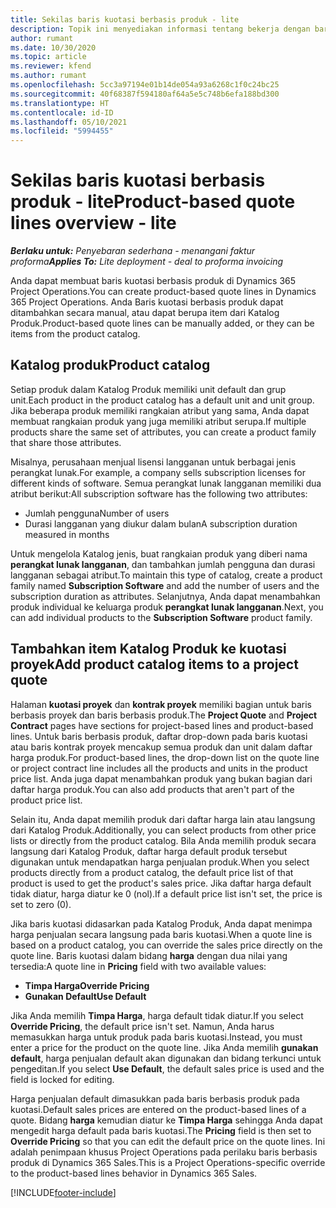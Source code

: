 ```yaml
---
title: Sekilas baris kuotasi berbasis produk - lite
description: Topik ini menyediakan informasi tentang bekerja dengan baris kuotasi berbasis produk.
author: rumant
ms.date: 10/30/2020
ms.topic: article
ms.reviewer: kfend
ms.author: rumant
ms.openlocfilehash: 5cc3a97194e01b14de054a93a6268c1f0c24bc25
ms.sourcegitcommit: 40f68387f594180af64a5e5c748b6efa188bd300
ms.translationtype: HT
ms.contentlocale: id-ID
ms.lasthandoff: 05/10/2021
ms.locfileid: "5994455"
---
```

# <a name="product-based-quote-lines-overview---lite"></a><span data-ttu-id="4f0ce-103">Sekilas baris kuotasi berbasis produk - lite</span><span class="sxs-lookup"><span data-stu-id="4f0ce-103">Product-based quote lines overview - lite</span></span>

<span data-ttu-id="4f0ce-104">_**Berlaku untuk:** Penyebaran sederhana - menangani faktur proforma_</span><span class="sxs-lookup"><span data-stu-id="4f0ce-104">_**Applies To:** Lite deployment - deal to proforma invoicing_</span></span>

<span data-ttu-id="4f0ce-105">Anda dapat membuat baris kuotasi berbasis produk di Dynamics 365 Project Operations.</span><span class="sxs-lookup"><span data-stu-id="4f0ce-105">You can create product-based quote lines in Dynamics 365 Project Operations.</span></span> <span data-ttu-id="4f0ce-106">Anda Baris kuotasi berbasis produk dapat ditambahkan secara manual, atau dapat berupa item dari Katalog Produk.</span><span class="sxs-lookup"><span data-stu-id="4f0ce-106">Product-based quote lines can be manually added, or they can be items from the product catalog.</span></span>

## <a name="product-catalog"></a><span data-ttu-id="4f0ce-107">Katalog produk</span><span class="sxs-lookup"><span data-stu-id="4f0ce-107">Product catalog</span></span>

<span data-ttu-id="4f0ce-108">Setiap produk dalam Katalog Produk memiliki unit default dan grup unit.</span><span class="sxs-lookup"><span data-stu-id="4f0ce-108">Each product in the product catalog has a default unit and unit group.</span></span> <span data-ttu-id="4f0ce-109">Jika beberapa produk memiliki rangkaian atribut yang sama, Anda dapat membuat rangkaian produk yang juga memiliki atribut serupa.</span><span class="sxs-lookup"><span data-stu-id="4f0ce-109">If multiple products share the same set of attributes, you can create a product family that share those attributes.</span></span> 

<span data-ttu-id="4f0ce-110">Misalnya, perusahaan menjual lisensi langganan untuk berbagai jenis perangkat lunak.</span><span class="sxs-lookup"><span data-stu-id="4f0ce-110">For example, a company sells subscription licenses for different kinds of software.</span></span> <span data-ttu-id="4f0ce-111">Semua perangkat lunak langganan memiliki dua atribut berikut:</span><span class="sxs-lookup"><span data-stu-id="4f0ce-111">All subscription software has the following two attributes:</span></span>

- <span data-ttu-id="4f0ce-112">Jumlah pengguna</span><span class="sxs-lookup"><span data-stu-id="4f0ce-112">Number of users</span></span>
- <span data-ttu-id="4f0ce-113">Durasi langganan yang diukur dalam bulan</span><span class="sxs-lookup"><span data-stu-id="4f0ce-113">A subscription duration measured in months</span></span>

<span data-ttu-id="4f0ce-114">Untuk mengelola Katalog jenis, buat rangkaian produk yang diberi nama **perangkat lunak langganan**, dan tambahkan jumlah pengguna dan durasi langganan sebagai atribut.</span><span class="sxs-lookup"><span data-stu-id="4f0ce-114">To maintain this type of catalog, create a product family named **Subscription Software** and add the number of users and the subscription duration as attributes.</span></span> <span data-ttu-id="4f0ce-115">Selanjutnya, Anda dapat menambahkan produk individual ke keluarga produk **perangkat lunak langganan**.</span><span class="sxs-lookup"><span data-stu-id="4f0ce-115">Next, you can add individual products to the **Subscription Software** product family.</span></span>

## <a name="add-product-catalog-items-to-a-project-quote"></a><span data-ttu-id="4f0ce-116">Tambahkan item Katalog Produk ke kuotasi proyek</span><span class="sxs-lookup"><span data-stu-id="4f0ce-116">Add product catalog items to a project quote</span></span>

<span data-ttu-id="4f0ce-117">Halaman **kuotasi proyek** dan **kontrak proyek** memiliki bagian untuk baris berbasis proyek dan baris berbasis produk.</span><span class="sxs-lookup"><span data-stu-id="4f0ce-117">The **Project Quote** and **Project Contract** pages have sections for project-based lines and product-based lines.</span></span> <span data-ttu-id="4f0ce-118">Untuk baris berbasis produk, daftar drop-down pada baris kuotasi atau baris kontrak proyek mencakup semua produk dan unit dalam daftar harga produk.</span><span class="sxs-lookup"><span data-stu-id="4f0ce-118">For product-based lines, the drop-down list on the quote line or project contract line includes all the products and units in the product price list.</span></span> <span data-ttu-id="4f0ce-119">Anda juga dapat menambahkan produk yang bukan bagian dari daftar harga produk.</span><span class="sxs-lookup"><span data-stu-id="4f0ce-119">You can also add products that aren't part of the product price list.</span></span>

<span data-ttu-id="4f0ce-120">Selain itu, Anda dapat memilih produk dari daftar harga lain atau langsung dari Katalog Produk.</span><span class="sxs-lookup"><span data-stu-id="4f0ce-120">Additionally, you can select products from other price lists or directly from the product catalog.</span></span> <span data-ttu-id="4f0ce-121">Bila Anda memilih produk secara langsung dari Katalog Produk, daftar harga default produk tersebut digunakan untuk mendapatkan harga penjualan produk.</span><span class="sxs-lookup"><span data-stu-id="4f0ce-121">When you select products directly from a product catalog, the default price list of that product is used to get the product's sales price.</span></span> <span data-ttu-id="4f0ce-122">Jika daftar harga default tidak diatur, harga diatur ke 0 (nol).</span><span class="sxs-lookup"><span data-stu-id="4f0ce-122">If a default price list isn't set, the price is set to zero (0).</span></span>

<span data-ttu-id="4f0ce-123">Jika baris kuotasi didasarkan pada Katalog Produk, Anda dapat menimpa harga penjualan secara langsung pada baris kuotasi.</span><span class="sxs-lookup"><span data-stu-id="4f0ce-123">When a quote line is based on a product catalog, you can override the sales price directly on the quote line.</span></span> <span data-ttu-id="4f0ce-124">Baris kuotasi dalam bidang **harga** dengan dua nilai yang tersedia:</span><span class="sxs-lookup"><span data-stu-id="4f0ce-124">A quote line in **Pricing** field with two available values:</span></span>

- <span data-ttu-id="4f0ce-125">**Timpa Harga**</span><span class="sxs-lookup"><span data-stu-id="4f0ce-125">**Override Pricing**</span></span>
- <span data-ttu-id="4f0ce-126">**Gunakan Default**</span><span class="sxs-lookup"><span data-stu-id="4f0ce-126">**Use Default**</span></span>

<span data-ttu-id="4f0ce-127">Jika Anda memilih **Timpa Harga**, harga default tidak diatur.</span><span class="sxs-lookup"><span data-stu-id="4f0ce-127">If you select **Override Pricing**, the default price isn't set.</span></span> <span data-ttu-id="4f0ce-128">Namun, Anda harus memasukkan harga untuk produk pada baris kuotasi.</span><span class="sxs-lookup"><span data-stu-id="4f0ce-128">Instead, you must enter a price for the product on the quote line.</span></span> <span data-ttu-id="4f0ce-129">Jika Anda memilih **gunakan default**, harga penjualan default akan digunakan dan bidang terkunci untuk pengeditan.</span><span class="sxs-lookup"><span data-stu-id="4f0ce-129">If you select **Use Default**, the default sales price is used and the field is locked for editing.</span></span>

<span data-ttu-id="4f0ce-130">Harga penjualan default dimasukkan pada baris berbasis produk pada kuotasi.</span><span class="sxs-lookup"><span data-stu-id="4f0ce-130">Default sales prices are entered on the product-based lines of a quote.</span></span> <span data-ttu-id="4f0ce-131">Bidang **harga** kemudian diatur ke **Timpa Harga** sehingga Anda dapat mengedit harga default pada baris kuotasi.</span><span class="sxs-lookup"><span data-stu-id="4f0ce-131">The **Pricing** field is then set to **Override Pricing** so that you can edit the default price on the quote lines.</span></span> <span data-ttu-id="4f0ce-132">Ini adalah penimpaan khusus Project Operations pada perilaku baris berbasis produk di Dynamics 365 Sales.</span><span class="sxs-lookup"><span data-stu-id="4f0ce-132">This is a Project Operations-specific override to the product-based lines behavior in Dynamics 365 Sales.</span></span>


[!INCLUDE[footer-include](../../includes/footer-banner.md)]
